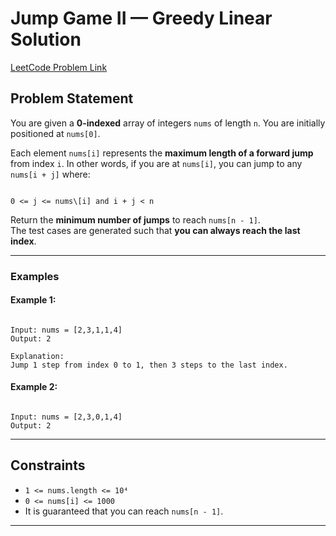 
#  Jump Game II — Greedy Linear Solution

[LeetCode Problem Link](https://leetcode.com/problems/jump-game-ii/)

##  Problem Statement

You are given a **0-indexed** array of integers `nums` of length `n`. You are initially positioned at `nums[0]`.

Each element `nums[i]` represents the **maximum length of a forward jump** from index `i`. In other words, if you are at `nums[i]`, you can jump to any `nums[i + j]` where:

```

0 <= j <= nums\[i] and i + j < n

```

Return the **minimum number of jumps** to reach `nums[n - 1]`.  
The test cases are generated such that **you can always reach the last index**.

---

###  Examples

#### Example 1:
```

Input: nums = [2,3,1,1,4]
Output: 2

Explanation:
Jump 1 step from index 0 to 1, then 3 steps to the last index.

```

#### Example 2:
```

Input: nums = [2,3,0,1,4]
Output: 2

````

---

##  Constraints
- `1 <= nums.length <= 10⁴`
- `0 <= nums[i] <= 1000`
- It is guaranteed that you can reach `nums[n - 1]`.

---

